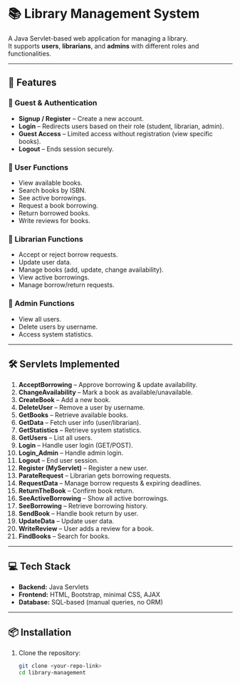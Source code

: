 
# 📚 Library Management System  

A Java Servlet-based web application for managing a library.  
It supports **users**, **librarians**, and **admins** with different roles and functionalities.  

---

## 🚀 Features  

### 🔹 Guest & Authentication  
- **Signup / Register** – Create a new account.  
- **Login** – Redirects users based on their role (student, librarian, admin).  
- **Guest Access** – Limited access without registration (view specific books).  
- **Logout** – Ends session securely.  

### 🔹 User Functions  
- View available books.  
- Search books by ISBN.  
- See active borrowings.  
- Request a book borrowing.  
- Return borrowed books.  
- Write reviews for books.  

### 🔹 Librarian Functions  
- Accept or reject borrow requests.  
- Update user data.  
- Manage books (add, update, change availability).  
- View active borrowings.  
- Manage borrow/return requests.  

### 🔹 Admin Functions  
- View all users.  
- Delete users by username.  
- Access system statistics.  

---

## 🛠️ Servlets Implemented  

1. **AcceptBorrowing** – Approve borrowing & update availability.  
2. **ChangeAvailability** – Mark a book as available/unavailable.  
3. **CreateBook** – Add a new book.  
4. **DeleteUser** – Remove a user by username.  
5. **GetBooks** – Retrieve available books.  
6. **GetData** – Fetch user info (user/librarian).  
7. **GetStatistics** – Retrieve system statistics.  
8. **GetUsers** – List all users.  
9. **Login** – Handle user login (GET/POST).  
10. **Login_Admin** – Handle admin login.  
11. **Logout** – End user session.  
12. **Register (MyServlet)** – Register a new user.  
13. **ParateRequest** – Librarian gets borrowing requests.  
14. **RequestData** – Manage borrow requests & expiring deadlines.  
15. **ReturnTheBook** – Confirm book return.  
16. **SeeActiveBorrowing** – Show all active borrowings.  
17. **SeeBorrowing** – Retrieve borrowing history.  
18. **SendBook** – Handle book return by user.  
19. **UpdateData** – Update user data.  
20. **WriteReview** – User adds a review for a book.  
21. **FindBooks** – Search for books.  

---

## 💻 Tech Stack  

- **Backend:** Java Servlets  
- **Frontend:** HTML, Bootstrap, minimal CSS, AJAX  
- **Database:** SQL-based (manual queries, no ORM)  

---

## 📦 Installation  

1. Clone the repository:  
   ```bash
   git clone <your-repo-link>
   cd library-management
